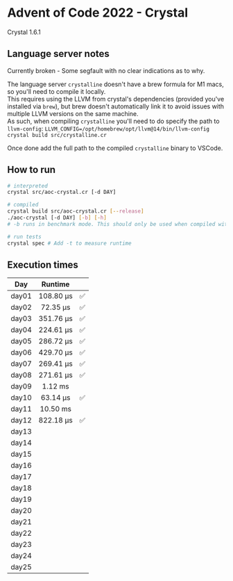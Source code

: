 # Advent of Code 2022 - Crystal

Crystal 1.6.1

## Language server notes
Currently broken - Some segfault with no clear indications as to why.  

The language server `crystalline` doesn't have a brew formula for M1 macs, so you'll need to compile it locally.  
This requires using the LLVM from crystal's dependencies (provided you've installed via `brew`), but brew doesn't automatically link it to avoid issues with multiple LLVM versions on the same machine.  
As such, when compiling `crystalline` you'll need to do specify the path to `llvm-config`: 
`LLVM_CONFIG=/opt/homebrew/opt/llvm@14/bin/llvm-config crystal build src/crystalline.cr`

Once done add the full path to the compiled `crystalline` binary to VSCode.

## How to run
```bash
# interpreted
crystal src/aoc-crystal.cr [-d DAY]

# compiled
crystal build src/aoc-crystal.cr [--release]
./aoc-crystal [-d DAY] [-b] [-h]
# -b runs in benchmark mode. This should only be used when compiled with --release

# run tests
crystal spec # Add -t to measure runtime
```

## Execution times

| Day    | Runtime      |     |
| :----: | :----------: | :-: |
| day01  |  108.80 µs   |  ✅  |
| day02  |   72.35 µs   |  ✅  |
| day03  |  351.76 µs   |  ✅  |
| day04  |  224.61 µs   |  ✅  |
| day05  |  286.72 µs   |  ✅  |
| day06  |  429.70 µs   |  ✅  |
| day07  |  269.41 µs   |  ✅  |
| day08  |  271.61 µs   |  ✅  |
| day09  |    1.12 ms   |     |
| day10  |   63.14 µs   |  ✅  |
| day11  |   10.50 ms   |     |
| day12  |  822.18 µs   |  ✅  |
| day13  |              |     |
| day14  |              |     |
| day15  |              |     |
| day16  |              |     |
| day17  |              |     |
| day18  |              |     |
| day19  |              |     | 
| day20  |              |     |
| day21  |              |     |
| day22  |              |     |
| day23  |              |     |
| day24  |              |     |
| day25  |              |     |